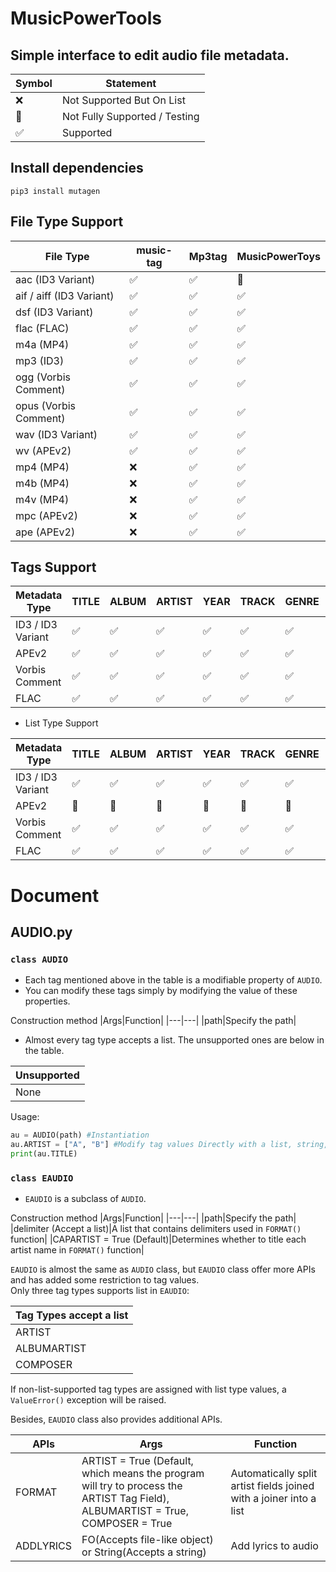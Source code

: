 # MusicPowerTools
## Simple interface to edit audio file metadata.

|Symbol|Statement|
|---|---|
|:x:|Not Supported But On List|
|🔘|Not Fully Supported / Testing|
|:white_check_mark:|Supported|

## Install dependencies
`pip3 install mutagen`

## File Type Support
|File Type|music-tag|Mp3tag|MusicPowerToys|
|---|---|---|---|
|aac (ID3 Variant)|:white_check_mark:|:white_check_mark:|🔘|
|aif / aiff (ID3 Variant)|:white_check_mark:|:white_check_mark:|:white_check_mark:|
|dsf (ID3 Variant)|:white_check_mark:|:white_check_mark:|:white_check_mark:|
|flac (FLAC)|:white_check_mark:|:white_check_mark:|:white_check_mark:|
|m4a (MP4)|:white_check_mark:|:white_check_mark:|:white_check_mark:|
|mp3 (ID3)|:white_check_mark:|:white_check_mark:|:white_check_mark:|
|ogg (Vorbis Comment)|:white_check_mark:|:white_check_mark:|:white_check_mark:|
|opus (Vorbis Comment)|:white_check_mark:|:white_check_mark:|:white_check_mark:|
|wav (ID3 Variant)|:white_check_mark:|:white_check_mark:|:white_check_mark:|
|wv (APEv2)|:white_check_mark:|:white_check_mark:|:white_check_mark:|
|mp4 (MP4)|:x:|:white_check_mark:|:white_check_mark:|
|m4b (MP4)|:x:|:white_check_mark:|:white_check_mark:|
|m4v (MP4)|:x:|:white_check_mark:|:white_check_mark:|
|mpc (APEv2)|:x:|:white_check_mark:|:white_check_mark:|
|ape (APEv2)|:x:|:white_check_mark:|:white_check_mark:|

## Tags Support
|Metadata Type|TITLE|ALBUM|ARTIST|YEAR|TRACK|GENRE|COMMENT|ALBUMARTIST|COMPOSER|DISCNUMBER|LYRICS|
|---|---|---|---|---|---|---|---|---|---|---|---|
|ID3 / ID3 Variant|:white_check_mark:|:white_check_mark:|:white_check_mark:|:white_check_mark:|:white_check_mark:|:white_check_mark:|:white_check_mark:|:white_check_mark:|:white_check_mark:|:white_check_mark:|🔘|
|APEv2|:white_check_mark:|:white_check_mark:|:white_check_mark:|:white_check_mark:|:white_check_mark:|:white_check_mark:|:white_check_mark:|:white_check_mark:|:white_check_mark:|:white_check_mark:|:white_check_mark:|
|Vorbis Comment|:white_check_mark:|:white_check_mark:|:white_check_mark:|:white_check_mark:|:white_check_mark:|:white_check_mark:|:white_check_mark:|:white_check_mark:|:white_check_mark:|:white_check_mark:|:white_check_mark:|
|FLAC|:white_check_mark:|:white_check_mark:|:white_check_mark:|:white_check_mark:|:white_check_mark:|:white_check_mark:|:white_check_mark:|:white_check_mark:|:white_check_mark:|:white_check_mark:|:white_check_mark:|

* List Type Support

|Metadata Type|TITLE|ALBUM|ARTIST|YEAR|TRACK|GENRE|COMMENT|ALBUMARTIST|COMPOSER|DISCNUMBER|LYRICS|
|---|---|---|---|---|---|---|---|---|---|---|---|
|ID3 / ID3 Variant|:white_check_mark:|:white_check_mark:|:white_check_mark:|:white_check_mark:|:white_check_mark:|:white_check_mark:|:white_check_mark:|:white_check_mark:|:white_check_mark:|:white_check_mark:|🔘|
|APEv2|🔘|🔘|🔘|🔘|🔘|🔘|🔘|🔘|🔘|🔘|🔘|
|Vorbis Comment|:white_check_mark:|:white_check_mark:|:white_check_mark:|:white_check_mark:|:white_check_mark:|:white_check_mark:|:white_check_mark:|:white_check_mark:|:white_check_mark:|:white_check_mark:|:white_check_mark:|
|FLAC|:white_check_mark:|:white_check_mark:|:white_check_mark:|:white_check_mark:|:white_check_mark:|:white_check_mark:|:white_check_mark:|:white_check_mark:|:white_check_mark:|:white_check_mark:|:white_check_mark:|

# Document
## AUDIO.py
### `class AUDIO`
* Each tag mentioned above in the table is a modifiable property of `AUDIO`.
* You can modify these tags simply by modifying the value of these properties.

Construction method
|Args|Function|
|---|---|
|path|Specify the path|

* Almost every tag type accepts a list. The unsupported ones are below in the table.

|Unsupported|
|---|
|None|

Usage:
```Python
au = AUDIO(path) #Instantiation
au.ARTIST = ["A", "B"] #Modify tag values Directly with a list, string, or int
print(au.TITLE)
```

### `class EAUDIO`
* `EAUDIO` is a subclass of `AUDIO`.

Construction method
|Args|Function|
|---|---|
|path|Specify the path|
|delimiter (Accept a list)|A list that contains delimiters used in `FORMAT()` function|
|CAPARTIST = True (Default)|Determines whether to title each artist name in `FORMAT()` function|

`EAUDIO` is almost the same as `AUDIO` class, but `EAUDIO` class offer more APIs and has added some restriction to tag values.  
Only three tag types supports list in `EAUDIO`: 

|Tag Types accept a list|
|---|
|ARTIST|
|ALBUMARTIST|
|COMPOSER|

If non-list-supported tag types are assigned with list type values, a `ValueError()` exception will be raised.

Besides, `EAUDIO` class also provides additional APIs.

|APIs|Args|Function|
|---|---|---|
|FORMAT|ARTIST = True (Default, which means the program will try to process the ARTIST Tag Field), ALBUMARTIST = True, COMPOSER = True|Automatically split artist fields joined with a joiner into a list|
|ADDLYRICS|FO(Accepts file-like object) or String(Accepts a string)|Add lyrics to audio|